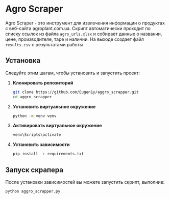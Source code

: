 # Agro Scraper

Agro Scraper - это инструмент для извлечения информации о продуктах с веб-сайта agroplant.com.ua. Скрипт автоматически проходит по списку ссылок из файла `agro_urls.xlsx` и собирает данные о названии, цене, производителе, таре и наличии. На выходе создает файл `results.csv` c результатами работы 

## Установка

Следуйте этим шагам, чтобы установить и запустить проект:

1. **Клонировать репозиторий**

   ```bash
   git clone https://github.com/Eugen1y/aggro_scrapper.git
   cd aggro_scrapper
2. **Установить виртуальное окружение**

   ```bash
   python -m venv venv
   
3. **Активировать виртуальное окружение**

   ```bash
   venv\Scripts\activate

   
4. **Установить зависимости**

   ```bash
   pip install -r requirements.txt

## Запуск скрапера
После установки зависимостей вы можете запустить скрипт, выполнив:
   ```bash
   python aggro_scrapper.py
   ```
